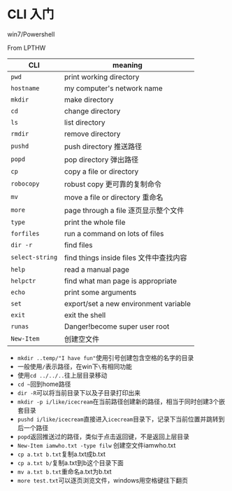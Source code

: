 # CLI 入门

win7/Powershell

From LPTHW

| CLI | meaning |
| -- | -- |
| ```pwd``` | print working directory |
| ```hostname``` | my computer's network name |
| ```mkdir``` | make directory |
| ```cd``` | change directory |
| ```ls``` | list directory |
| ```rmdir``` | remove directory |
| ```pushd``` | push directory 推送路径|
| ```popd``` | pop directory 弹出路径|
| ```cp``` | copy a file or directory |
| ```robocopy``` | robust copy 更可靠的复制命令 |
| ```mv``` | move a file or directory 重命名 |
| ```more``` | page through a file 逐页显示整个文件 |
| ```type``` | print the whole file |
| ```forfiles``` | run a command on lots of files |
| ```dir -r``` | find files |
| ```select-string``` | find things inside files 文件中查找内容 |
| ```help``` | read a manual page |
| ```helpctr``` | find what man page is appropriate |
| ```echo``` | print some arguments |
| ```set``` | export/set a new environment variable |
| ```exit``` | exit the shell |
| ```runas``` | Danger!become super user root |
| ```New-Item``` | 创建空文件 |

* ```mkdir ..temp/"I have fun"```使用引号创建包含空格的名字的目录
* 一般使用```/```表示路径，在win下```\```有相同功能
* 使用```cd ../../..```往上层目录移动
* ``cd ~``回到home路径
* ```dir -R```可以将当前目录下以及子目录打印出来
* ```mkdir -p i/like/icecream```在当前路径创建新的路径，相当于同时创建3个嵌套目录
* ```pushd i/like/icecream```直接进入```icecream```目录下，记录下当前位置并跳转到后一个路径
* ```popd```返回推送过的路径，类似于点击返回键，不是返回上层目录
* ```New-Item iamwho.txt -type filw``` 创建空文件iamwho.txt
* ```cp a.txt b.txt```复制a.txt成b.txt
* ```cp a.txt b/```复制a.txt到b这个目录下面
* ```mv a.txt b.txt```重命名a.txt为b.txt
* ```more test.txt```可以逐页浏览文件，windows用空格键往下翻页



